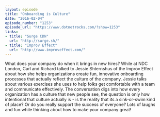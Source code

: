 ```yaml
---
layout: episode
title: "Onboarding is Culture"
date: "2016-02-04"
episode_number: "1253"
episode_url: "https://www.dotnetrocks.com/?show=1253"
links:
- title: "Surge CDN"
  url: "http://surge.sh/"
- title: "Improv Effect"
  url: "http://www.improveffect.com/"
---
```


What does your company do when it brings in new hires? While at NDC London, Carl and Richard talked to Jessie Shternshus of the Improv Effect about how she helps organizations create fun, innovative onboarding processes that actually reflect the culture of the company. Jessie talks about various exercises she uses to help folks get comfortable with a team and communicate effectively. The conversation digs into how every organization has a culture that new people see, the question is only how intentional that culture actually is - is the reality that its a sink-or-swim kind of place? Or do you really support the success of everyone? Lots of laughs and fun while thinking about how to make your company great!
